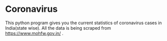 # Coronavirus
This python program gives you the current statistics of coronavirus cases in India(state wise). All the data is being scraped from https://www.mohfw.gov.in/ .
